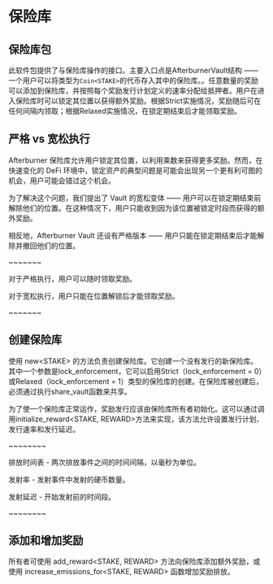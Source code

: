 # 保险库

## **保险库包**

此软件包提供了与保险库操作的接口。主要入口点是AfterburnerVault结构 —— 一个用户可以将类型为`Coin<STAKE>`的代币存入其中的保险库。。任意数量的奖励可以添加到保险库，并按照每个奖励发行计划定义的速率分配给抵押者。用户在进入保险库时可以锁定其位置以获得额外奖励。根据Strict实施情况，奖励随后可在任何间隔内领取；根据Relaxed实施情况，在锁定期结束后才能领取奖励。

## **严格 vs 宽松执行**

Afterburner 保险库允许用户锁定其位置，以利用乘数来获得更多奖励。然而，在快速变化的 DeFi 环境中，锁定资产的典型问题是可能会出现另一个更有利可图的机会，用户可能会错过这个机会。

为了解决这个问题，我们提出了 Vault 的宽松变体 —— 用户可以在锁定期结束前解除他们的位置。在这种情况下，用户只能收到因为该位置被锁定时段而获得的额外奖励。

相反地，Afterburner Vault 还设有严格版本 —— 用户只能在锁定期结束后才能解除并撤回他们的位置。

\~\~\~\~\~\~\~

对于严格执行，用户可以随时领取奖励。

对于宽松执行，用户只能在位置解锁后才能领取奖励。

\~\~\~\~\~\~\~

## 创建保险库

使用 new\<STAKE> 的方法负责创建保险库。它创建一个没有发行的新保险库。其中一个参数是lock\_enforcement，它可以启用Strict（lock\_enforcement = 0）或Relaxed（lock\_enforcement = 1）类型的保险库的创建。在保险库被创建后，必须通过执行share\_vault函数来共享。

为了使一个保险库正常运作，奖励发行应该由保险库所有者初始化。这可以通过调用initialize\_reward\<STAKE, REWARD>方法来实现，该方法允许设置发行计划、发行速率和发行延迟。

\~\~\~\~\~\~\~\~

排放时间表 - 两次排放事件之间的时间间隔，以毫秒为单位。

&#x20;发射率 - 发射事件中发射的硬币数量。&#x20;

发射延迟 - 开始发射前的时间段。

\~\~\~\~\~\~\~\~

## **添加和增加奖励**&#x20;

所有者可使用 add\_reward\<STAKE, REWARD> 方法向保险库添加额外奖励，或使用 increase\_emissions\_for\<STAKE, REWARD> 函数增加奖励排放。
